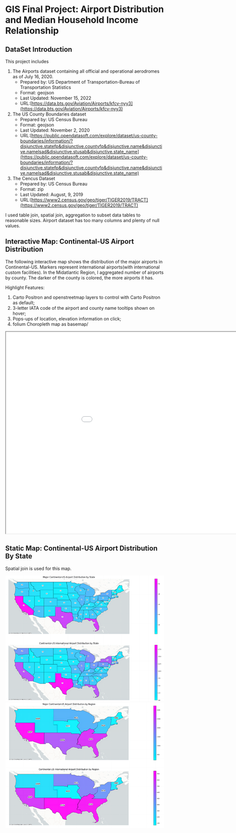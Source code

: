 # GIS Final Project: Airport Distribution and Median Household Income Relationship

## DataSet Introduction
This project includes   
1. The Airports dataset containing all official and operational aerodromes as of July 16, 2020.
   - Prepared by: US Department of Transportation-Bureau of Transportation Statistics
   - Format: geojson
   - Last Updated: November 15, 2022
   - URL:[https://data.bts.gov/Aviation/Airports/kfcv-nyy3](https://data.bts.gov/Aviation/Airports/kfcv-nyy3)
2. The US County Boundaries dataset
   - Prepared by: US Census Bureau
   - Format: geojson
   - Last Updated: November 2, 2020
   - URL:[https://public.opendatasoft.com/explore/dataset/us-county-boundaries/information/?disjunctive.statefp&disjunctive.countyfp&disjunctive.name&disjunctive.namelsad&disjunctive.stusab&disjunctive.state_name](https://public.opendatasoft.com/explore/dataset/us-county-boundaries/information/?disjunctive.statefp&disjunctive.countyfp&disjunctive.name&disjunctive.namelsad&disjunctive.stusab&disjunctive.state_name)
3. The Cencus Dataset
   - Prepared by: US Census Bureau
   - Format: zip
   - Last Updated: August, 9, 2019
   - URL:[https://www2.census.gov/geo/tiger/TIGER2019/TRACT](https://www2.census.gov/geo/tiger/TIGER2019/TRACT)

I used table join, spatial join, aggregation to subset data tables to reasonable sizes. Airport dataset has too many columns and plenty of null values. 

## Interactive Map: Continental-US Airport Distribution
The following interactive map shows the distribution of the major airports in Continental-US. Markers represent international airports(with international custom facilities). In the Midatlantic Region, I aggregated number of airports by county. The darker of the county is colored, the more airports it has.    

Highlight Features:    
1. Carto Positron and openstreetmap layers to control with Carto Positron as default;
2. 3-letter IATA code of the airport and county name tooltips shown on hover;
3. Pops-ups of location, elevation information on click;
4. folium Choropleth map as basemap/

<iframe src='interactive_map_airport_distribution_continental_US.html' width='1080' height='640'></iframe>

## Static Map: Continental-US Airport Distribution By State
Spatial join is used for this map.
<p float="left">
   <img src="static_map_airport_distribution_by_state.png" width="520" height="400" />
   <img src="static_map_airport_distribution_by_region.png" width="520" height="400" />
</p>
<!-- ![](static_map_airport_distribution_by_state.png | width=500) ![](static_map_airport_distribution_by_region.png | width=500) -->

